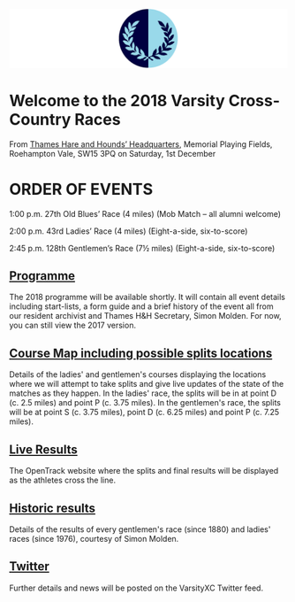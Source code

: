 ![VM Logo](VMLogo-Banner-20Nov18.png)

# Welcome to the 2018 Varsity Cross-Country Races

From [Thames Hare and Hounds’ Headquarters](https://www.google.co.uk/maps/place/Richard+Evans+Memorial+Playing+Fields,+Roehampton+Vale,+Wimbledon,+London+SW15+3PQ/@51.436469,-0.2617758,2165m/data=!3m1!1e3!4m5!3m4!1s0x48760ec95afaa43f:0xfc203bb538bd992a!8m2!3d51.436469!4d-0.2530211),
Memorial Playing Fields, Roehampton Vale, SW15 3PQ
on Saturday, 1st December


# ORDER OF EVENTS

1:00 p.m. 27th Old Blues’ Race (4 miles)
(Mob Match – all alumni welcome)

2:00 p.m. 43rd Ladies’ Race (4 miles)
(Eight-a-side, six-to-score)

2:45 p.m. 128th Gentlemen’s Race (7½ miles)
(Eight-a-side, six-to-score)

## [Programme](/2017-VMProgramme-02Dec17.pdf)

The 2018 programme will be available shortly. It will contain all event details including start-lists, a form guide and a brief history of the event all from our resident archivist and Thames H&H Secretary, Simon Molden. For now, you can still view the 2017 version.

## [Course Map including possible splits locations](/VMCourse-SplitsLocations-20Nov18.png)

Details of the ladies' and gentlemen's courses displaying the locations where we will attempt to take splits and give live updates of the state of the matches as they happen. In the ladies' race, the splits will be in at point D (c. 2.5 miles) and point P (c. 3.75 miles). In the gentlemen's race, the splits will be at point S (c. 3.75 miles), point D (c. 6.25 miles) and point P (c. 7.25 miles).

## [Live Results](https://data.opentrack.run/x/2018/GBR/varsityxc/)

The OpenTrack website where the splits and final results will be displayed as the athletes cross the line.

## [Historic results](/VarsityXC-HistoricResults.pdf)

Details of the results of every gentlemen's race (since 1880) and ladies' races (since 1976), courtesy of Simon Molden.

## [Twitter](https://twitter.com/oxfcamxc?lang=en)

Further details and news will be posted on the VarsityXC Twitter feed.


